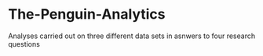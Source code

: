 # The-Penguin-Analytics
Analyses carried out on three different data sets in asnwers to four research questions
